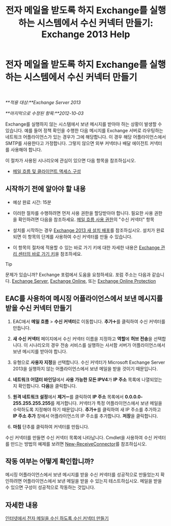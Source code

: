 ﻿---
title: '전자 메일을 받도록 하지 Exchange를 실행 하는 시스템에서 수신 커넥터 만들기: Exchange 2013 Help'
TOCTitle: 전자 메일을 받도록 하지 Exchange를 실행 하는 시스템에서 수신 커넥터 만들기
ms:assetid: 85f0864a-6502-49db-8804-16755a7292b4
ms:mtpsurl: https://technet.microsoft.com/ko-kr/library/JJ657467(v=EXCHG.150)
ms:contentKeyID: 50483583
ms.date: 05/22/2018
mtps_version: v=EXCHG.150
ms.translationtype: MT
---

# 전자 메일을 받도록 하지 Exchange를 실행 하는 시스템에서 수신 커넥터 만들기

 

_**적용 대상:**Exchange Server 2013_

_**마지막으로 수정된 항목:**2012-10-03_

Exchange를 실행하지 않는 시스템에서 보낸 메시지를 받아야 하는 상황이 발생할 수 있습니다. 예를 들어 정책 확인을 수행한 다음 메시지를 Exchange 서버로 라우팅하는 네트워크 어플라이언스가 있는 경우가 그에 해당합니다. 이 경우 해당 어플라이언스에서 SMTP를 사용한다고 가정합니다. 그렇지 않으면 외부 커넥터나 배달 에이전트 커넥터를 사용해야 합니다.

이 절차가 사용된 시나리오에 관심이 있으면 다음 항목을 참조하십시오.

  - [메일 흐름 및 클라이언트 액세스 구성](configure-mail-flow-and-client-access-exchange-2013-help.md)

## 시작하기 전에 알아야 할 내용

  - 예상 완료 시간: 15분

  - 이러한 절차를 수행하려면 먼저 사용 권한을 할당받아야 합니다. 필요한 사용 권한을 확인하려면 다음을 참조하세요. [메일 흐름 사용 권한](mail-flow-permissions-exchange-2013-help.md)의 "수신 커넥터" 항목

  - 설치를 시작하는 경우 [Exchange 2013 새 설치 배포](deploy-a-new-installation-of-exchange-2013-exchange-2013-help.md)를 참조하십시오. 설치가 완료되면 이 항목의 단계를 사용하여 수신 커넥터를 만들 수 있습니다.

  - 이 항목의 절차에 적용할 수 있는 바로 가기 키에 대한 자세한 내용은 [Exchange 관리 센터의 바로 가기 키](keyboard-shortcuts-in-the-exchange-admin-center-exchange-online-protection-help.md)을 참조하세요.


> [!TIP]
> 문제가 있습니까? Exchange 포럼에서 도움을 요청하세요. 포럼 주소는 다음과 같습니다. <A href="https://go.microsoft.com/fwlink/p/?linkid=60612">Exchange Server</A>, <A href="https://go.microsoft.com/fwlink/p/?linkid=267542">Exchange Online</A>, 또는 <A href="https://go.microsoft.com/fwlink/p/?linkid=285351">Exchange Online Protection</A>



## EAC를 사용하여 메시징 어플라이언스에서 보낸 메시지를 받을 수신 커넥터 만들기

1.  EAC에서 **메일 흐름** \> **수신 커넥터**로 이동합니다. **추가**![아이콘 추가](images/JJ218640.c1e75329-d6d7-4073-a27d-498590bbb558(EXCHG.150).gif "아이콘 추가")를 클릭하여 수신 커넥터를 만듭니다.

2.  **새 수신 커넥터** 페이지에서 수신 커넥터 이름을 지정하고 **역할**에 **허브 전송**을 선택합니다. 이 시나리오의 경우 전송 서비스를 실행하는 사서함 서버가 어플라이언스에서 보낸 메시지를 받아야 합니다.

3.  유형으로 **사용자 지정**을 선택합니다. 수신 커넥터가 Microsoft Exchange Server 2013을 실행하지 않는 어플라이언스에서 보낸 메일을 받을 것이기 때문입니다.

4.  **네트워크 어댑터 바인딩**에서 **사용 가능한 모든 IPV4**가 **IP 주소** 목록에 나열되었는지 확인합니다. **다음**을 클릭합니다.

5.  **원격 네트워크 설정**에서 **제거**![아이콘 제거](images/Dd362328.479b6ced-8d64-4277-a725-f17fea202b28(EXCHG.150).gif "아이콘 제거")를 클릭하여 **IP 주소** 목록에서 **0.0.0.0-255.255.255.255**를 제거합니다. 커넥터가 특정 어플라이언스에서 보낸 메일을 수락하도록 지정해야 하기 때문입니다. **추가**![아이콘 추가](images/JJ218640.c1e75329-d6d7-4073-a27d-498590bbb558(EXCHG.150).gif "아이콘 추가")를 클릭하여 새 IP 주소를 추가하고 **IP 주소 추가** 창에서 어플라이언스의 IP 주소를 추가합니다. **저장**을 클릭합니다.

6.  **마침** 단추를 클릭하여 커넥터를 만듭니다.

수신 커넥터를 만들면 수신 커넥터 목록에 나타납니다. Cmdlet을 사용하여 수신 커넥터를 만드는 방법의 예제를 보려면 [New-ReceiveConnector](https://technet.microsoft.com/ko-kr/library/bb125139\(v=exchg.150\))를 참조하십시오.

## 작동 여부는 어떻게 확인합니까?

메시징 어플라이언스에서 보낸 메시지를 받을 수신 커넥터를 성공적으로 만들었는지 확인하려면 어플라이언스에서 보낸 메일을 받을 수 있는지 테스트하십시오. 메일을 받을 수 있으면 구성이 성공적으로 작동하는 것입니다.

## 자세한 내용

[인터넷에서 전자 메일을 수신 하도록 수신 커넥터 만들기](create-a-receive-connector-to-receive-email-from-the-internet-exchange-2013-help.md)

